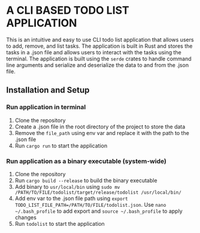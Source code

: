 # A CLI BASED TODO LIST APPLICATION

This is an intuitive and easy to use CLI todo list application that allows users to add, remove, and list tasks. The application is built in Rust and stores the tasks in a .json file and allows users to interact with the tasks using the terminal. The application is built using the `serde` crates to handle command line arguments and serialize and deserialize the data to and from the .json file.

## Installation and Setup

### Run application in terminal

1. Clone the repository
2. Create a .json file in the root directory of the project to store the data
3. Remove the `file_path` using env var and replace it with the path to the .json file
4. Run `cargo run` to start the application

### Run application as a binary executable (system-wide)

1. Clone the repository
2. Run `cargo build --release` to build the binary executable
3. Add binary to `usr/local/bin` using `sudo mv /PATH/TO/FILE/todolist/target/release/todolist /usr/local/bin/`
4. Add env var to the .json file path using `export TODO_LIST_FILE_PATH=/PATH/TO/FILE/todolist.json`. Use `nano ~/.bash_profile` to add export and `source ~/.bash_profile` to apply changes
5. Run `todolist` to start the application
